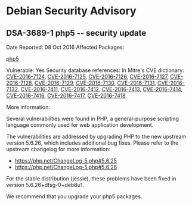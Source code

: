 
Debian Security Advisory
========================


DSA-3689-1 php5 -- security update
----------------------------------



Date Reported:
08 Oct 2016
Affected Packages:

[php5](https://packages.debian.org/src:php5)

Vulnerable:
Yes
Security database references:
In Mitre's CVE dictionary: [CVE-2016-7124](https://security-tracker.debian.org/tracker/CVE-2016-7124), [CVE-2016-7125](https://security-tracker.debian.org/tracker/CVE-2016-7125), [CVE-2016-7126](https://security-tracker.debian.org/tracker/CVE-2016-7126), [CVE-2016-7127](https://security-tracker.debian.org/tracker/CVE-2016-7127), [CVE-2016-7128](https://security-tracker.debian.org/tracker/CVE-2016-7128), [CVE-2016-7129](https://security-tracker.debian.org/tracker/CVE-2016-7129), [CVE-2016-7130](https://security-tracker.debian.org/tracker/CVE-2016-7130), [CVE-2016-7131](https://security-tracker.debian.org/tracker/CVE-2016-7131), [CVE-2016-7132](https://security-tracker.debian.org/tracker/CVE-2016-7132), [CVE-2016-7411](https://security-tracker.debian.org/tracker/CVE-2016-7411), [CVE-2016-7412](https://security-tracker.debian.org/tracker/CVE-2016-7412), [CVE-2016-7413](https://security-tracker.debian.org/tracker/CVE-2016-7413), [CVE-2016-7414](https://security-tracker.debian.org/tracker/CVE-2016-7414), [CVE-2016-7416](https://security-tracker.debian.org/tracker/CVE-2016-7416), [CVE-2016-7417](https://security-tracker.debian.org/tracker/CVE-2016-7417), [CVE-2016-7418](https://security-tracker.debian.org/tracker/CVE-2016-7418).  

More information:

Several vulnerabilities were found in PHP, a general-purpose scripting
language commonly used for web application development.


The vulnerabilities are addressed by upgrading PHP to the new upstream
version 5.6.26, which includes additional bug fixes. Please refer to the
upstream changelog for more information:


* <https://php.net/ChangeLog-5.php#5.6.25>
* <https://php.net/ChangeLog-5.php#5.6.26>


For the stable distribution (jessie), these problems have been fixed in
version 5.6.26+dfsg-0+deb8u1.


We recommend that you upgrade your php5 packages.





